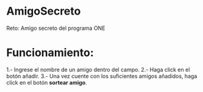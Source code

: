 # AmigoSecreto
Reto: Amigo secreto del programa ONE
<h1>Funcionamiento: </h1>
1.- Ingrese el nombre de un amigo dentro del campo.
2.- Haga click en el botón añadir.
3.- Una vez cuente con los suficientes amigos añadidos, haga click en el botón <b>sortear amigo</b>.
